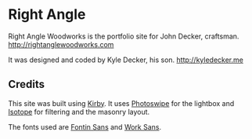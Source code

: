 # Right Angle

Right Angle Woodworks is the portfolio site for John Decker, craftsman.
<http://rightanglewoodworks.com>

It was designed and coded by Kyle Decker, his son.
<http://kyledecker.me>

## Credits

This site was built using [Kirby](http://getkirby.com/).
It uses [Photoswipe](http://photoswipe.com/) for the lightbox and [Isotope](https://isotope.metafizzy.co/) for filtering and the masonry layout.

The fonts used are [Fontin Sans](https://www.exljbris.com/fontinsans.html) and [Work Sans](https://fonts.google.com/specimen/Work+Sans).
